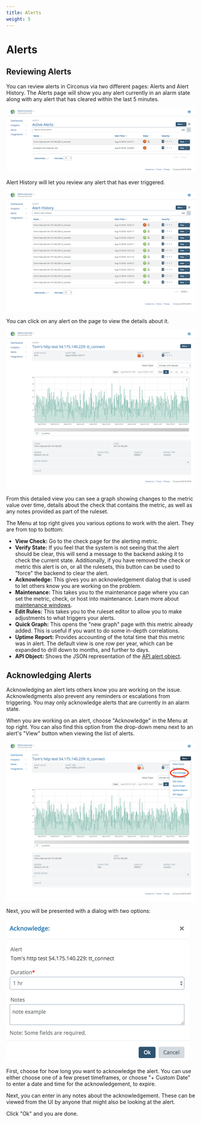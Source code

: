 ```yaml
---
title: Alerts
weight: 5
---
```


# Alerts

## Reviewing Alerts

You can review alerts in Circonus via two different pages: Alerts and Alert History. The Alerts page will show you any alert currently in an alarm state along with any alert that has cleared within the last 5 minutes.

![Image: 'alerts_current3.png'](../img/alerts_current3.png)

Alert History will let you review any alert that has ever triggered.

![Image: 'alerts_history3.png'](../img/alerts_history3.png)

You can click on any alert on the page to view the details about it.

![Image: 'alert_details3.png'](../img/alert_details3.png)

From this detailed view you can see a graph showing changes to the metric value over time, details about the check that contains the metric, as well as any notes provided as part of the ruleset.

The Menu at top right gives you various options to work with the alert. They are from top to bottom:

- **View Check:** Go to the check page for the alerting metric.
- **Verify State:** If you feel that the system is not seeing that the alert should be clear, this will send a message to the backend asking it to check the current state. Additionally, if you have removed the check or metric this alert is on, or all the rulesets, this button can be used to "force" the backend to clear the alert.
- **Acknowledge:** This gives you an acknowledgement dialog that is used to let others know you are working on the problem.
- **Maintenance:** This takes you to the maintenance page where you can set the metric, check, or host into maintenance. Learn more about [maintenance windows](/circonus/alerts/maintenance-windows/).
- **Edit Rules:** This takes you to the ruleset editor to allow you to make adjustments to what triggers your alerts.
- **Quick Graph:** This opens the "new graph" page with this metric already added. This is useful if you want to do some in-depth correlations.
- **Uptime Report:** Provides accounting of the total time that this metric was in alert. The default view is one row per year, which can be expanded to drill down to months, and further to days.
- **API Object:** Shows the JSON representation of the [API alert object](https://login.circonus.com/resources/api/calls/alert).

## Acknowledging Alerts

Acknowledging an alert lets others know you are working on the issue. Acknowledgments also prevent any reminders or escalations from triggering. You may only acknowledge alerts that are currently in an alarm state.

When you are working on an alert, choose "Acknowledge" in the Menu at top right. You can also find this option from the drop-down menu next to an alert's "View" button when viewing the list of alerts.

![Image: 'alert_details_ack3.png'](../img/alert_details_ack3.png)

Next, you will be presented with a dialog with two options:

![Image: 'alert_acknowledge3.png'](../img/alert_acknowledge3.png)

First, choose for how long you want to acknowledge the alert. You can use either choose one of a few preset timeframes, or choose "+ Custom Date" to enter a date and time for the acknowledgement, to expire.

Next, you can enter in any notes about the acknowledgement. These can be viewed from the UI by anyone that might also be looking at the alert.

Click "Ok" and you are done.

